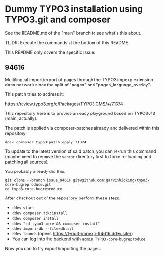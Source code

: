 # Dummy TYPO3 installation using TYPO3.git and composer

See the README.md of the "main" branch to see what's this about.

TL;DR: Execute the commands at the bottom of this README.

This README only covers the specific issue:

## 94616

Multilingual import/export of pages through the TYPO3 impexp extension
does not work since the split of "pages" and "pages_language_overlay".

This patch tries to address it:

https://review.typo3.org/c/Packages/TYPO3.CMS/+/71374

This repository here is to provide an easy playground based on 
TYPO3v13 (main, actually).

The patch is applied via composer-patches already and delivered within
this repository:

```
ddev composer typo3:patch:apply 71374
```

To update to the latest version of said patch, you can re-run this
command (maybe need to remove the `vendor` directory first to force
re-loading and patching all sources).

You probably already did this:

```
git clone --branch issue_94616 git@github.com:garvinhicking/typo3-core-bugreproduce.git
cd typo3-core-bugreproduce
```

After checkout out of the repository perform these steps:

* `ddev start`
* `ddev composer tdk:install`
* `ddev composer install`
* `ddev "cd typo3-core && composer install"`
* `ddev import-db --file=db.sql`
* `ddev launch` (opens https://typo3-impexp-94616.ddev.site/)
* You can log into the backend with `admin:TYPO3-core-bugreproduce`

Now you can to try export/importing the pages.

